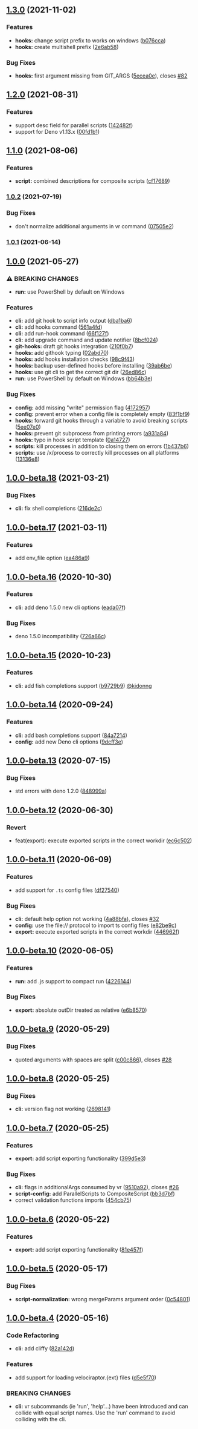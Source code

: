 
## [1.3.0](https://github.com/jurassiscripts/velociraptor/compare/1.2.0...1.3.0) (2021-11-02)


### Features

* **hooks:** change script prefix to works on windows ([b076cca](https://github.com/jurassiscripts/velociraptor/commit/b076cca67787e68fd1049b14d3692e8da8371654))
* **hooks:** create multishell prefix ([2e6ab58](https://github.com/jurassiscripts/velociraptor/commit/2e6ab5887b77607d3be44b1d4780e5c6a17ce3dd))


### Bug Fixes

* **hooks:** first argument missing from GIT_ARGS ([5ecea0e](https://github.com/jurassiscripts/velociraptor/commit/5ecea0e7d73c814bf6709e261da4136facc4f54c)), closes [#82](https://github.com/jurassiscripts/velociraptor/issues/82)

## [1.2.0](https://github.com/jurassiscripts/velociraptor/compare/1.1.0...1.2.0) (2021-08-31)


### Features

* support desc field for parallel scripts ([142482f](https://github.com/jurassiscripts/velociraptor/commit/142482f0b8c687a0ec296dd862eca47e9e2d59dd))
* support for Deno v1.13.x ([00fd1b1](https://github.com/jurassiscripts/velociraptor/commit/00fd1b1744c25fd9cc44ce43593d5926f05797b6))

## [1.1.0](https://github.com/jurassiscripts/velociraptor/compare/1.0.2...1.1.0) (2021-08-06)


### Features

* **script:** combined descriptions for composite scripts ([cf17689](https://github.com/jurassiscripts/velociraptor/commit/cf17689a6ef99dd903c5cc8c6af8ee52237e858f))

### [1.0.2](https://github.com/jurassiscripts/velociraptor/compare/1.0.1...1.0.2) (2021-07-19)


### Bug Fixes

* don't normalize additional arguments in vr command ([07505e2](https://github.com/jurassiscripts/velociraptor/commit/07505e2f9e396040f78c2c564b0a569bb23859e7))

### [1.0.1](https://github.com/jurassiscripts/velociraptor/compare/1.0.0...1.0.1) (2021-06-14)

## [1.0.0](https://github.com/jurassiscripts/velociraptor/compare/1.0.0-beta.18...1.0.0) (2021-05-27)


### ⚠ BREAKING CHANGES

* **run:** use PowerShell by default on Windows

### Features

* **cli:** add git hook to script info output ([dba1ba6](https://github.com/jurassiscripts/velociraptor/commit/dba1ba64e76535c06fe26cda6827870898f7f939))
* **cli:** add hooks command ([561a4fd](https://github.com/jurassiscripts/velociraptor/commit/561a4fd05fba8bc619386b6382d392eb0d65a292))
* **cli:** add run-hook command ([66f127f](https://github.com/jurassiscripts/velociraptor/commit/66f127f83a847235ce8c97f6c82ae7145a8d2254))
* **cli:** add upgrade command and update notifier ([8bcf024](https://github.com/jurassiscripts/velociraptor/commit/8bcf0249aed7de2a7fa73b34fa59de2779be91be))
* **git-hooks:** draft git hooks integration ([210f0b7](https://github.com/jurassiscripts/velociraptor/commit/210f0b7798abf0ff02391bfdd155159991a00d7e))
* **hooks:** add githook typing ([02abd70](https://github.com/jurassiscripts/velociraptor/commit/02abd7036e4ded0a209746bf2ada0e4eddc7649c))
* **hooks:** add hooks installation checks ([98c9f43](https://github.com/jurassiscripts/velociraptor/commit/98c9f43094127f2175e08e9eec2e1d9fd7a842a5))
* **hooks:** backup user-defined hooks before installing ([39ab6be](https://github.com/jurassiscripts/velociraptor/commit/39ab6be4ed60f4af89a9a620a55490fdcb884ba5))
* **hooks:** use git cli to get the correct git dir ([26ed86c](https://github.com/jurassiscripts/velociraptor/commit/26ed86c3a154227705203c3d044445d2627d0518))
* **run:** use PowerShell by default on Windows ([bb64b3e](https://github.com/jurassiscripts/velociraptor/commit/bb64b3e50b6ddec6f9a3b085e61f651a46f174d6))


### Bug Fixes

* **config:** add missing "write" permission flag ([4172957](https://github.com/jurassiscripts/velociraptor/commit/417295779ab170139e479b1b2c8c6622bbc3e225))
* **config:** prevent error when a config file is completely empty ([83f1bf9](https://github.com/jurassiscripts/velociraptor/commit/83f1bf953a6fae37fd42f7b63381410242084cc9))
* **hooks:** forward git hooks through a variable to avoid breaking scripts ([5ee07e0](https://github.com/jurassiscripts/velociraptor/commit/5ee07e0a46150757bbfb6381cc49263ffddf56ec))
* **hooks:** prevent git subprocess from printing errors ([a931a84](https://github.com/jurassiscripts/velociraptor/commit/a931a84db7c814a2688cb5cb97b1d9d2a48e144e))
* **hooks:** typo in hook script template ([0a14727](https://github.com/jurassiscripts/velociraptor/commit/0a147279428ae0d839a59ca613788e1ce21b1bfd))
* **scripts:** kill processes in addition to closing them on errors ([1b437b6](https://github.com/jurassiscripts/velociraptor/commit/1b437b65d6dd7b313e37f77399e4a841ed995f6a))
* **scripts:** use /x/process to correctly kill processes on all platforms ([13136e8](https://github.com/jurassiscripts/velociraptor/commit/13136e84402bae1323026ecc6734febc008fd13e))

## [1.0.0-beta.18](https://github.com/jurassiscripts/velociraptor/compare/1.0.0-beta.17...1.0.0-beta.18) (2021-03-21)


### Bug Fixes

* **cli:** fix shell completions ([216de2c](https://github.com/jurassiscripts/velociraptor/commit/216de2cf4f4fc312eda6f644d1feb4ff9e859193))

## [1.0.0-beta.17](https://github.com/umbopepato/velociraptor/compare/1.0.0-beta.16...1.0.0-beta.17) (2021-03-11)


### Features

* add env_file option ([ea486a9](https://github.com/umbopepato/velociraptor/commit/ea486a9dec0d3ea77d3836f1ee57b2d01a595f5d))

## [1.0.0-beta.16](https://github.com/umbopepato/velociraptor/compare/1.0.0-beta.15...1.0.0-beta.16) (2020-10-30)


### Features

* **cli:** add deno 1.5.0 new cli options ([eada07f](https://github.com/umbopepato/velociraptor/commit/eada07f106b23b99b3b7506b29706579cce0a5ce))


### Bug Fixes

* deno 1.5.0 incompatibility ([726a66c](https://github.com/umbopepato/velociraptor/commit/726a66c133e33dc4d2d4ab7438a812615b11b2d1))

## [1.0.0-beta.15](https://github.com/umbopepato/velociraptor/compare/1.0.0-beta.14...1.0.0-beta.15) (2020-10-23)


### Features

* **cli:** add fish completions support ([b9729b9](https://github.com/umbopepato/velociraptor/commit/b9729b94b7e306172b2b11a2c3a95931e0b074a5)) [@kidonng](https://github.com/kidonng)

## [1.0.0-beta.14](https://github.com/umbopepato/velociraptor/compare/v1.0.0-beta.13...1.0.0-beta.14) (2020-09-24)


### Features

* **cli:** add bash completions support ([84a7214](https://github.com/umbopepato/velociraptor/commit/84a72147df35ada2e4d9457123d4102663644a8b))
* **config:** add new Deno cli options ([9dcff3e](https://github.com/umbopepato/velociraptor/commit/9dcff3e4f9c3f7b52d1f4ef71ca7a50d68c3ab4d))

## [1.0.0-beta.13](https://github.com/umbopepato/velociraptor/compare/v1.0.0-beta.12...v1.0.0-beta.13) (2020-07-15)


### Bug Fixes

* std errors with deno 1.2.0 ([848999a](https://github.com/umbopepato/velociraptor/commit/848999a4136ca3f68101b1e0025c11a6818d1dba))

## [1.0.0-beta.12](https://github.com/umbopepato/velociraptor/compare/v1.0.0-beta.11...v1.0.0-beta.12) (2020-06-30)


### Revert

* feat(export): execute exported scripts in the correct workdir ([ec6c502](https://github.com/umbopepato/velociraptor/commit/ec6c502a2b5016cae038374bc46420a54e3d2e1f))

## [1.0.0-beta.11](https://github.com/umbopepato/velociraptor/compare/v1.0.0-beta.10...v1.0.0-beta.11) (2020-06-09)


### Features

* add support for `.ts` config files ([df27540](https://github.com/umbopepato/velociraptor/commit/df275400bb0e5fb232f5fbc72237f679006a032a))

### Bug Fixes

* **cli:** default help option not working ([4a88bfa](https://github.com/umbopepato/velociraptor/commit/4a88bfa299cfdf535e2e9cafdb4ea1c47ff7beda)), closes [#32](https://github.com/umbopepato/velociraptor/issues/32)
* **config:** use the file:// protocol to import ts config files ([e82be9c](https://github.com/umbopepato/velociraptor/commit/e82be9ca12eaa35aa3a7f3967ed094f11312d607))
* **export:** execute exported scripts in the correct workdir ([446962f](https://github.com/umbopepato/velociraptor/commit/446962f612b168bdfdd0a3eb87a3941a37ce96c0))

## [1.0.0-beta.10](https://github.com/umbopepato/velociraptor/compare/v1.0.0-beta.9...v1.0.0-beta.10) (2020-06-05)


### Features

* **run:** add .js support to compact run ([4226144](https://github.com/umbopepato/velociraptor/commit/422614461d9537303fb9edc7b6ab5b0fdf3e8c2f))


### Bug Fixes

* **export:** absolute outDir treated as relative ([e6b8570](https://github.com/umbopepato/velociraptor/commit/e6b85700dc9fe552a59fa1201752ef3465c989b0))

## [1.0.0-beta.9](https://github.com/umbopepato/velociraptor/compare/v1.0.0-beta.8...v1.0.0-beta.9) (2020-05-29)


### Bug Fixes

* quoted arguments with spaces are split ([c00c866](https://github.com/umbopepato/velociraptor/commit/c00c8661bb684cf491899a4149e043083a66ef8f)), closes [#28](https://github.com/umbopepato/velociraptor/issues/28)

## [1.0.0-beta.8](https://github.com/umbopepato/velociraptor/compare/v1.0.0-beta.7...v1.0.0-beta.8) (2020-05-25)


### Bug Fixes

* **cli:** version flag not working ([2698141](https://github.com/umbopepato/velociraptor/commit/2698141699ab1f1cd1a0d4b4fb50354d60d22d2c))

## [1.0.0-beta.7](https://github.com/umbopepato/velociraptor/compare/v1.0.0-beta.6...v1.0.0-beta.7) (2020-05-25)


### Features

* **export:** add script exporting functionality ([399d5e3](https://github.com/umbopepato/velociraptor/commit/399d5e3d101df95bf35d71e2ab9542bff004fe3f))


### Bug Fixes

* **cli:** flags in additionalArgs consumed by vr ([9510a92](https://github.com/umbopepato/velociraptor/commit/9510a92cc07f3ae69d3ffa8fc696ff6bcaf8c36c)), closes [#26](https://github.com/umbopepato/velociraptor/issues/26)
* **script-config:** add ParallelScripts to CompositeScript ([bb3d7bf](https://github.com/umbopepato/velociraptor/commit/bb3d7bfc7b826839a1eda9f4d046c4c736078d60))
* correct validation functions imports ([454cb75](https://github.com/umbopepato/velociraptor/commit/454cb756fe1026daa06e72ed77a6582d1b82daad))

## [1.0.0-beta.6](https://github.com/umbopepato/velociraptor/compare/v1.0.0-beta.5...v1.0.0-beta.6) (2020-05-22)


### Features

* **export:** add script exporting functionality ([81e457f](https://github.com/umbopepato/velociraptor/commit/81e457febb2d8156fa3a752928bdb9af146bc6b6))

## [1.0.0-beta.5](https://github.com/umbopepato/velociraptor/compare/v1.0.0-beta.4...v1.0.0-beta.5) (2020-05-17)


### Bug Fixes

* **script-normalization:** wrong mergeParams argument order ([0c54801](https://github.com/umbopepato/velociraptor/commit/0c54801e1eb73e7f22e46cc5052e4fe09de0156c))

## [1.0.0-beta.4](https://github.com/umbopepato/velociraptor/compare/v1.0.0-beta.3...v1.0.0-beta.4) (2020-05-16)


### Code Refactoring

* **cli:** add cliffy ([82a142d](https://github.com/umbopepato/velociraptor/commit/82a142d761308a9e0db3988d3c2f012f06069652))


### Features

* add support for loading velociraptor.{ext} files ([d5e5f70](https://github.com/umbopepato/velociraptor/commit/d5e5f701648aa31976b13819673bd76302b10fb7))


### BREAKING CHANGES

* **cli:** vr subcommands (ie 'run', 'help'...) have been introduced
and can collide with equal script names.
Use the 'run' command to avoid colliding with the cli.
